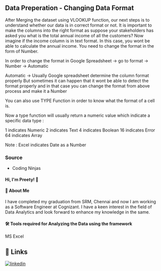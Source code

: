 ## Data Preperation - Changing Data Format

After Merging the dataset using VLOOKUP function, our next steps is to understand whether our data is in correct format or not.
It is important to make the columns into the right format as suppose your stakeholders has asked you what is the total annual income of all the customers?
Now imagine if the income column is in text format. In this case, you wont be able to calculate the annual income. You need to change the format in the form of Number.

In order to change the format in Google Spreadsheet -> go to format -> Number -> Automatic 

Automatic -> Usually Google spreadsheet determine the column format properly
But sometimes it can happen that it wont be able to detect the format properly and in that case you can change the format from above process and make it a Number

You can also use TYPE Function in order to know what the format of a cell is.

Now a type function will usually return a numeric value which indicate a specific data type :

1 indicates Numeric
2 indicates Text
4 indicates Boolean
16 indicates Error
64 indicates Array

Note : Excel indicates Date as a Number




### Source

- Coding Ninjas


#### Hi, I'm Preety! 👋


#### 🚀 About Me
I have completed my graduation from SRM, Chennai and now I am working as a Software Engineer at Cognizant. I have a keen interest in the field of Data Analytics and look forward to enhance my knowledge in the same. 


#### 🛠 Tools required for Analyzing the Data using the framework
MS Excel


## 🔗 Links
[![linkedin](https://img.shields.io/badge/linkedin-0A66C2?style=for-the-badge&logo=linkedin&logoColor=white)](https://www.linkedin.com/in/preety-manna-687a73194/) 

